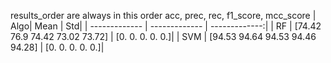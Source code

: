results_order are always in this order acc, prec, rec, f1_score, mcc_score
| Algo| Mean | Std|
| ------------- | ------------- |  -------------:|
| RF | [74.42 76.9  74.42 73.02 73.72]  | [0. 0. 0. 0. 0.]|
| SVM | [94.53 94.64 94.53 94.46 94.28]  | [0. 0. 0. 0. 0.]|
